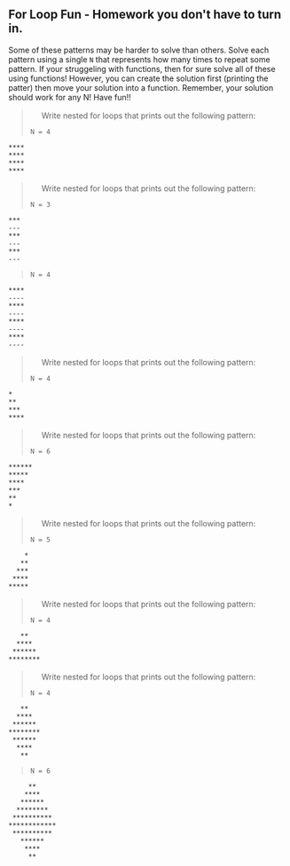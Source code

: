 ## For Loop Fun - Homework you don't have to turn in.

Some of these patterns may be harder to solve than others. Solve each pattern using a single `N` that represents how many times to repeat some pattern. If your struggeling with functions, then for sure solve all of these using functions! However, you can create the solution first (printing the patter) then move your solution into a function. Remember, your solution should work for any N! Have fun!!


><img src="http://cs.mwsu.edu/~griffin/images/one.png" width=16>
>Write nested for loops that prints out the following pattern:
>
> `N = 4`

```
****
****
****
****
```


><img src="http://cs.mwsu.edu/~griffin/images/two.png" width=16>
>Write nested for loops that prints out the following pattern:
>
> `N = 3`

```
***
---
***
---
***
---
```
>
> `N = 4`
```
****
----
****
----
****
----
****
----
```

><img src="http://cs.mwsu.edu/~griffin/images/three.png" width=16>
>Write nested for loops that prints out the following pattern:
>
>`N = 4`
```
*
**
***
****
```


><img src="http://cs.mwsu.edu/~griffin/images/four.png" width=16>
>Write nested for loops that prints out the following pattern:
>
> `N = 6`
```
******
*****
****
***
**
*
```

><img src="http://cs.mwsu.edu/~griffin/images/five.png" width=16>
>Write nested for loops that prints out the following pattern:
>
> `N = 5`
```
    *
   **
  ***
 ****
*****
```

><img src="http://cs.mwsu.edu/~griffin/images/six.png" width=16>
>Write nested for loops that prints out the following pattern:
>
> `N = 4`
```
   **
  ****
 ******
********
```

><img src="http://cs.mwsu.edu/~griffin/images/seven.png" width=16>
>Write nested for loops that prints out the following pattern:
>
> `N = 4`
```
   **
  ****
 ******
********
 ******
  ****
   **
```
>
> `N = 6`
```
     **
    ****
   ******
  ********
 **********
************
 **********
   ******
    ****
     **
```
